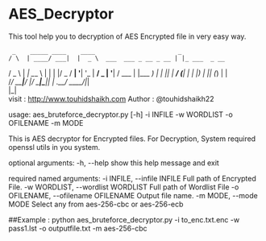# AES_Decryptor
This tool help you to decryption of AES Encrypted file in very easy way.



     _    _____ ____    ____                       _             
    / \  | ____/ ___|  |  _ \  ___  ___ _ __ _ __ | |_ ___  _ __ 
   / _ \ |  _| \___ \  | | | |/ _ \/ __| '__| '_ \| __/ _ \| '__|
  / ___ \| |___ ___) | | |_| |  __/ (__| |  | |_) | || (_) | |   
 /_/   \_\_____|____/  |____/ \___|\___|_|  | .__/ \__\___/|_|   
                                            |_|                  
visit : http://www.touhidshaikh.com Author :  @touhidshaikh22  

usage: aes_bruteforce_decryptor.py [-h] -i INFILE -w WORDLIST -o OFILENAME -m
                                   MODE

This is AES decryptor for Encrypted files. For Decryption, System required
openssl utils in you system.

optional arguments:
  -h, --help            show this help message and exit

required named arguments:
  -i INFILE, --infile INFILE
                        Full path of Encrypted File.
  -w WORDLIST, --wordlist WORDLIST
                        Full path of Wordlist File
  -o OFILENAME, --ofilename OFILENAME
                        Output file name.
  -m MODE, --mode MODE  Select any from aes-256-cbc or aes-256-ecb


##Example : 
python aes_bruteforce_decryptor.py -i to_enc.txt.enc -w pass1.lst -o outputfile.txt -m aes-256-cbc

